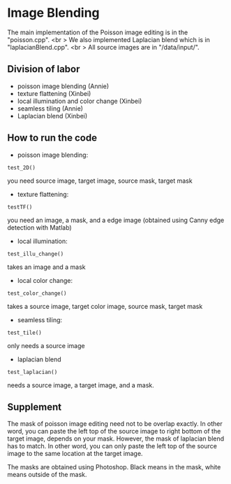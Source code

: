 # Image Blending
The main implementation of the Poisson image editing is in the "poisson.cpp". <br \>
We also implemented Laplacian blend which is in "laplacianBlend.cpp". <br \>
All source images are in "/data/input/".

## Division of labor
* poisson image blending (Annie)
* texture flattening (Xinbei)
* local illumination and color change (Xinbei)
* seamless tiling (Annie)
* Laplacian blend (Xinbei)

## How to run the code
* poisson image blending: 
```
test_2D()
```
you need source image, target image, source mask, target mask
* texture flattening: 
```
testTF()
```
you need an image, a mask, and a edge image (obtained using Canny edge detection with Matlab)
* local illumination: 
```
test_illu_change()
```
takes an image and a mask
* local color change: 
```
test_color_change()
```
takes a source image, target color image, source mask, target mask
* seamless tiling: 
```
test_tile()
```
only needs a source image
* laplacian blend
```
test_laplacian()
```
needs a source image, a target image, and a mask.

## Supplement
The mask of poisson image editing need not to be overlap exactly. In other word, you can paste the left top of the source image
to right bottom of the target image, depends on your mask.
However, the mask of laplacian blend has to match. In other word, you can only paste the left top of the source image to the same
location at the target image.

The masks are obtained using Photoshop. Black means in the mask, white means outside of the mask.
